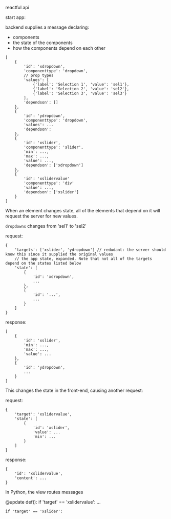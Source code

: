 
reactful api

start app:

backend supplies a message declaring:
- components
- the state of the components
- how the components depend on each other

```
[  
    {
        'id': 'xdropdown',
        'componenttype': 'dropdown',
        // prop types
        'values': [
            {'label': 'Selection 1', 'value': 'sel1'},
            {'label': 'Selection 2', 'value': 'sel2'},            
            {'label': 'Selection 3', 'value': 'sel3'}
        ],
        'dependson': []
    },
    {
        'id': 'ydropdown',
        'componenttype': 'dropdown',
        'values': ...
        'dependson': 
    },
    {
        'id': 'xslider',
        'componenttype': 'slider',
        'min': ...,
        'max': ...,
        'value': ...,
        'dependson': ['xdropdown']
    },
    {
        'id': 'xslidervalue'
        'componenttype': 'div'
        'value': ...,
        'dependson': ['xslider']
    }
]
```

When an element changes state, all of the elements that depend on it will request the server for new values. 

`dropdownx` changes from 'sel1' to 'sel2'

request:
```
{
    'targets': ['xslider', 'ydropdown'] // redudant: the server should know this since it supplied the original values
    // the app state, expanded. Note that not all of the targets depend on the states listed below
    'state': [
        {
            'id': 'xdropdown',
            ...
        },
        {
            'id': '...',
            ...
        }
    ]
}
```

response:
```
[
    {
        'id': 'xslider',
        'min': ...,
        'max': ...,
        'value': ...
    },
    {
        'id': 'ydropdown',
        ...
    }
]
```

This changes the state in the front-end, causing another request:

request:
```
{
    'target': 'xslidervalue',
    'state': [
        {
            'id': 'xslider',
            'value': ...
            'min': ...
        }
    ]
}
```

response:
```
{
    'id': 'xslidervalue',
    'content': ...
}
```

In Python, the view routes messages

@update
def():
    if 'target' == 'xslidervalue':
        ...
        
    if 'target' == 'xslider': 







